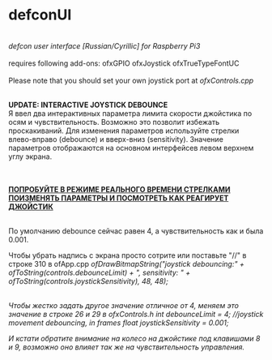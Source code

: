 <h1><b>defconUI</b></h1><br>
<i>defcon user interface [Russian/Cyrillic] for Raspberry Pi3</i>
<br><br>
requires following add-ons:
ofxGPIO
ofxJoystick
ofxTrueTypeFontUC
<br><br>
Please note that you should set your own joystick port at <i>ofxControls.cpp</i>

<br><b>UPDATE: INTERACTIVE JOYSTICK DEBOUNCE</b>
<br>
Я ввел два интерактивных параметра лимита скорости джойстика по осям и чувствительность. Возможно это позволит избежать проскакиваний.
Для изменения параметров используйте стрелки влево-вправо (debounce) и вверх-вниз (sensitivity). Значение параметров отображаются на основном интерфейсев левом верхнем углу экрана.

<br><br><b><u>ПОПРОБУЙТЕ В РЕЖИМЕ РЕАЛЬНОГО ВРЕМЕНИ СТРЕЛКАМИ ПОИЗМЕНЯТЬ ПАРАМЕТРЫ И ПОСМОТРЕТЬ КАК РЕАГИРУЕТ ДЖОЙСТИК</b></u><br><br>

По умолчанию debounce сейчас равен 4, а чувствительность как и была 0.001.

Чтобы убрать надпись с экрана просто сотрите или поставьте "//" в строке 310 в ofApp.cpp
<i>ofDrawBitmapString("joystick debouncing:" + ofToString(controls.debounceLimit) + ", sensitivity: " + ofToString(controls.joystickSensitivity), 48, 48);<i><br><br>

Чтобы жестко задать другое значение отличное от 4, меняем это значение в строке 26 и 29 в ofxControls.h
<i>int debounceLimit = 4; //joystick movement debouncing, in frames</i>
<i>float joystickSensitivity = 0.001;</i><br>

И кстати обратите внимание на колесо на джойстике под клавишами 8 и 9, возможно оно влияет так же на чувствительность 
управления.

